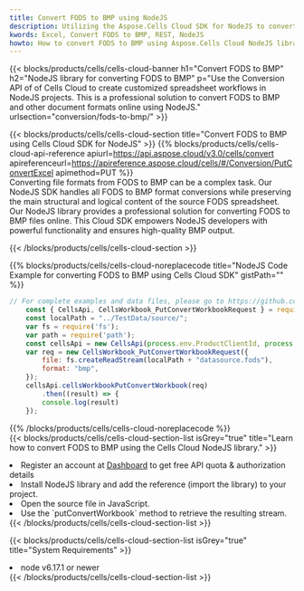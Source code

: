 ```yaml
---
title: Convert FODS to BMP using NodeJS 
description: Utilizing the Aspose.Cells Cloud SDK for NodeJS to convert a FODS format file to a BMP format file. 
kwords: Excel, Convert FODS to BMP, REST, NodeJS
howto: How to convert FODS to BMP using Aspose.Cells Cloud NodeJS library.
---
```



{{< blocks/products/cells/cells-cloud-banner h1="Convert FODS to BMP" h2="NodeJS library for converting FODS to BMP" p="Use the Conversion API of of Cells Cloud to create customized spreadsheet workflows in NodeJS projects. This is a professional solution to convert FODS to BMP and other document formats online using NodeJS." urlsection="conversion/fods-to-bmp/" >}}

{{< blocks/products/cells/cells-cloud-section  title="Convert FODS to BMP using Cells Cloud SDK for NodeJS" >}}
{{% blocks/products/cells/cells-cloud-api-reference  apiurl=https://api.aspose.cloud/v3.0/cells/convert  apireferenceurl=https://apireference.aspose.cloud/cells/#/Conversion/PutConvertExcel  apimethod=PUT %}}
<br/>
Converting file formats from FODS to BMP can be a complex task. Our NodeJS SDK handles all FODS to BMP format conversions while preserving the main structural and logical content of the source FODS spreadsheet. Our NodeJS library provides a professional solution for converting FODS to BMP files online. This Cloud SDK empowers NodeJS developers with powerful functionality and ensures high-quality BMP output.

{{< /blocks/products/cells/cells-cloud-section >}}

{{% blocks/products/cells/cells-cloud-noreplacecode title="NodeJS Code Example for converting FODS to BMP using Cells Cloud SDK" gistPath="" %}}
 
```js
// For complete examples and data files, please go to https://github.com/aspose-cells-cloud/aspose-cells-cloud-node/
    const { CellsApi, CellsWorkbook_PutConvertWorkbookRequest } = require("asposecellscloud");
    const localPath = "../TestData/source/";
    var fs = require('fs');
    var path = require('path');
    const cellsApi = new CellsApi(process.env.ProductClientId, process.env.ProductClientSecret);
    var req = new CellsWorkbook_PutConvertWorkbookRequest({
        file: fs.createReadStream(localPath + "datasource.fods"),
        format: "bmp",
    });
    cellsApi.cellsWorkbookPutConvertWorkbook(req)
        .then((result) => {
        console.log(result)
    });
```
 
{{% /blocks/products/cells/cells-cloud-noreplacecode  %}}
<br/>
{{< blocks/products/cells/cells-cloud-section-list isGrey="true"  title="Learn how to convert FODS to BMP using the Cells Cloud NodeJS library." >}}
<li>Register an account at <a href="https://dashboard.aspose.cloud/">Dashboard</a> to get free API quota & authorization details</li>
<li>Install NodeJS library and add the reference (import the library) to your project.</li>
<li>Open the source file in JavaScript.</li>
<li>Use the `putConvertWorkbook` method to retrieve the resulting stream.</li>
{{< /blocks/products/cells/cells-cloud-section-list >}}

{{< blocks/products/cells/cells-cloud-section-list isGrey="true"  title="System Requirements" >}}
<li>node v6.17.1 or newer</li>
{{< /blocks/products/cells/cells-cloud-section-list >}}
